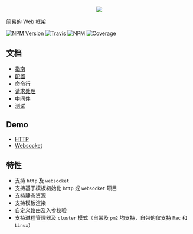 ![]()
<p align="center">
    <img src="https://main.qcloudimg.com/raw/157e6292a5a839b8e2f6a6b3501c229f.png">
</p>

简易的 Web 框架

[![NPM Version](https://img.shields.io/npm/v/@vemo/cli.svg?style=flat)](https://www.npmjs.com/package/@vemo/cli)
[![Travis](https://img.shields.io/travis/vemoteam/vemo.svg)](https://travis-ci.org/vemoteam/vemo)
![NPM](https://img.shields.io/npm/l/@vemo/cli.svg)
[![Coverage](https://img.shields.io/coveralls/vemoteam/vemo.svg)](https://coveralls.io/github/vemoteam/vemo)

## 文档
* [指南](docs/guide.md)
* [配置](docs/config.md)
* [命令行](docs/cli.md)
* [请求处理](docs/controller.md)
* [中间件](docs/middleware.md)
* [测试](docs/test.md)

## Demo
* [HTTP](demo/http/README.md)
* [Websocket](demo/ws/README.md)

## 特性
* 支持 `http` 及 `websocket`
* 支持基于模板初始化 `http` 或 `websocket` 项目
* 支持静态资源
* 支持模板渲染
* 自定义路由及入参校验
* 支持进程管理器及 `cluster` 模式（自带及 `pm2` 均支持，自带的仅支持 `Mac` 和 `Linux`）